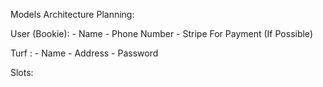 Models Architecture Planning:

User (Bookie):
    - Name
    - Phone Number 
    - Stripe For Payment (If Possible)

Turf :
    - Name
    - Address
    - Password 

Slots:
